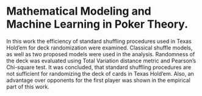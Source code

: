 # Mathematical Modeling and Machine Learning in Poker Theory.

In this work the efficiency of standard shuffling procedures used in Texas Hold’em for deck randomization were examined. Classical shuffle models, as well as two proposed models were used in the analysis. Randomness of the deck was evaluated using Total Variation distance metric and Pearson’s Chi-square test. It was concluded, that standard shuffling procedures are not sufficient for randomizing the deck of cards in Texas Hold’em. Also, an advantage over opponents for the first player was shown in the empirical part of this work.
